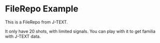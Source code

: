 # FileRepo Example

This is a FileRepo from J-TEXT.

It only have 20 shots, with limited signals. You can play with it to get familia with J-TEXT data.
